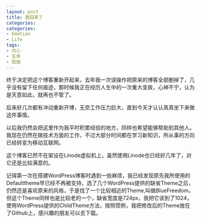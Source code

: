 ```yaml
---
layout: post
title: 我回来了
categories:
categories:
- Emotion
- Life
tags:
- 内心
- 生命
- 孤独
---
```



终于决定把这个博客重新开起来，去年我一次误操作把原来的博客全部删掉了，几乎没有留下任何痕迹，那时候我正在经历人生中的一次重大变故，心神不宁，认为是天意如此，就再也不管了。

后来好几次都有冲动重新开博，无奈工作压力巨大，直到今天才认认真真坐下来做这件事情。

以后我仍然会把这里作为我平时积累经验的地方，同样也希望能够帮助到其他人。我现在仍然在做技术方面的工作，不过大部分时间都在学习新知识，所从事的方向已经转变为移动互联网。

这个博客已然不在架设在Linode虚拟机上，虽然使用Linode也已经好几年了，对它还是比较满意的。

记得第一次在搭建WordPress博客时遇到一些麻烦，我已经发现原先我所使用的Defaulttheme早已经不再被支持，选了几个WordPress提供的缺省Theme之后，仍然还是喜欢原来的风格，于是找了一个比较相近的Theme,叫做BlueFreedom，但这个Theme同样也是比较老的一个，缺省宽度是724px，我把它该到了1024，使用WordPress提供的ChildTheme方法，按照惯例，我把修改后的Theme放在了Github上，感兴趣的朋友可以去下载。


